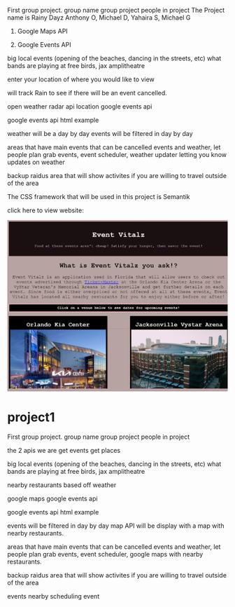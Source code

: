 

First group project. group name group project people in project
The Project name is Rainy Dayz
Anthony O, Michael D, Yahaira S, Michael G

1. Google Maps API
   
2. Google Events API

big local events (opening of the beaches, dancing in the streets, etc) what bands are playing at free birds, jax amplitheatre

enter your location of where you would like to view

will track Rain to see if there will be an event cancelled.

open weather radar api location google events api

google events api html example

weather will be a day by day events will be filtered in day by day

areas that have main events that can be cancelled events and weather, let people plan grab events, event scheduler, weather updater letting you know updates on weather

backup raidus area that will show activites if you are willing to travel outside of the area

The CSS framework that will be used in this project is Semantik

click here to view website: 

![screenshot](./assets/Event%20Vitalz.jpeg)

# project1
First group project.
group name
group project
people in project

the 2 apis we are 
get events get places

big local events (opening of the beaches, dancing in the streets, etc)
what bands are playing at free birds, jax amplitheatre


nearby restaurants
based off weather 

google maps
google events api


google events api html example 

events will be filtered in day by day 
map API will be display with a map with nearby restaurants.

areas that have main events that can be cancelled
events and weather, let people plan
grab events, event scheduler, 
google maps with nearby restaurants.


backup raidus area that will show activites if you are willing to travel outside of the area


events nearby
scheduling event

<!-- add pop up box for schedule event -->
<!-- figure out FLEX  -->
<!--  what is HTML mockup-->

